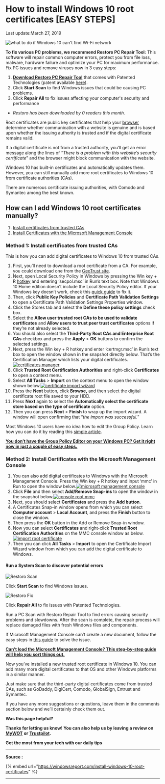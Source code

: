 # How to install Windows 10 root certificates \[EASY STEPS]

&#x20;Last update:March 27, 2019

![what to do if Windows 10 can't find Wi-Fi network](https://firebasestorage.googleapis.com/v0/b/gitbook-x-prod.appspot.com/o/spaces%2F-MCFj\_VEhiEqSWXrtGBs%2Fuploads%2Fck0tItvjmKVUtCSVBr9r%2Ffile.svg?alt=media)

**To fix various PC problems, we recommend Restoro PC Repair Tool:** This software will repair common computer errors, protect you from file loss, malware, hardware failure and optimize your PC for maximum performance. Fix PC issues and remove viruses now in 3 easy steps:

1. &#x20;[**Download Restoro PC Repair Tool**](https://www.restoro.com/includes/route.php?tracking=Gures\&exec=run\&banner=WR\_top\_EN\&adgroup=https://windowsreport.com/install-windows-10-root-certificates/) that comes with Patented Technologies (patent available [here](https://patents.google.com/patent/US20100064285)).
2. &#x20;Click **Start Scan** to find Windows issues that could be causing PC problems.
3. &#x20;Click **Repair All** to fix issues affecting your computer's security and performance

* _Restoro has been downloaded by 0 readers this month._

Root certificates are public key certificates that help your [browser](https://windowsreport.com/best-browser-multiple-tabs/) determine whether communication with a website is genuine and is based upon whether the issuing authority is trusted and if the digital certificate remains valid.

If a digital certificate is not from a trusted authority, you’ll get an error message along the lines of “_There is a problem with this website’s security certificate_” and the browser might block communication with the website.

Windows 10 has built-in certificates and automatically updates them. However, you can still manually add more root certificates to Windows 10 from certificate authorities (CAs).

There are numerous certificate issuing authorities, with Comodo and Symantec among the best known.

## How can I add Windows 10 root certificates manually?

1. [Install certificates from trusted CAs](https://windowsreport.com/install-windows-10-root-certificates/#1)
2. [Install Certificates with the Microsoft Management Console](https://windowsreport.com/install-windows-10-root-certificates/#2)

### Method 1: Install certificates from trusted CAs <a href="#1" id="1"></a>

This is how you can add digital certificates to Windows 10 from trusted CAs.

1. First, you’ll need to download a root certificate from a CA. For example, you could download one from the [GeoTrust site](https://www.geotrust.com/resources/root-certificates/).
2. Next, open Local Security Policy in Windows by pressing the Win key + R [hotkey](https://windowsreport.com/windows-10-keyboard-shortcuts/) and entering ‘secpol.msc’ in Run’s text box. Note that Windows 10 Home edition doesn’t include the Local Security Policy editor. If your Windows key doesn’t work, check this [quick guide](https://windowsreport.com/windows-key-not-working-windows-10/) to fix it.
3. Then, click **Public Key Policies** and **Certificate Path Validation Settings** to open a Certificate Path Validation Settings Properties window.
4. Click the Stores tab and select the **Define these policy settings** check box.
5. Select the **Allow user trusted root CAs to be used to validate certificates** and **Allow users to trust peer trust certificates** options if they’re not already selected.
6. You should also select the **Third-Party Root CAs and Enterprise Root CAs** checkbox and press the **Apply** > **OK** buttons to confirm the selected settings.
7. Next, press the Win key + R hotkey and enter ‘certmgr.msc’ in Run’s text box to open the window shown in the snapshot directly below. That’s the Certification Manager which lists your digital certificates.[![certificates manager](https://firebasestorage.googleapis.com/v0/b/gitbook-x-prod.appspot.com/o/spaces%2F-MCFj\_VEhiEqSWXrtGBs%2Fuploads%2FygQgLu3jaNCIywATi7Xy%2Ffile.svg?alt=media)](https://cdn.windowsreport.com/wp-content/uploads/2017/03/digital-certificate.jpg)
8. Click **Trusted Root Certification Authorities** and right-click **Certificates** to open a context menu.
9. Select **All Tasks** > **Import** on the context menu to open the window shown below.[![certificate import wizard](https://firebasestorage.googleapis.com/v0/b/gitbook-x-prod.appspot.com/o/spaces%2F-MCFj\_VEhiEqSWXrtGBs%2Fuploads%2FxyNhFWTIPgoTupuA6wwy%2Ffile.svg?alt=media)](https://cdn.windowsreport.com/wp-content/uploads/2017/03/digital-certificate2.jpg)
10. Press the **Next** button, click **Browse,** and then select the digital certificate root file saved to your HDD.
11. Press **Next** again to select the **Automatically select the certificate store based on the type of certificate** option.
12. Then you can press **Next** > **Finish** to wrap up the import wizard. A window will open confirming that “_the import was successful._”

Most Windows 10 users have no idea how to edit the Group Policy. Learn how you can do it by reading this [simple article](https://windowsreport.com/edit-group-policy-windows-8-1/).

[**You don’t have the Group Policy Editor on your Windows PC? Get it right now in just a couple of easy steps.**](https://windowsreport.com/install-group-policy-editor-windows-10-home/)

### Method 2: Install Certificates with the Microsoft Management Console <a href="#2" id="2"></a>

1. You can also add digital certificates to Windows with the Microsoft Management Console. Press the Win key + R hotkey and input ‘mmc’ in Run to open the window below.[![microsoft management console](https://firebasestorage.googleapis.com/v0/b/gitbook-x-prod.appspot.com/o/spaces%2F-MCFj\_VEhiEqSWXrtGBs%2Fuploads%2F0lf4U3rbxrNyHEiVVqHI%2Ffile.svg?alt=media)](https://cdn.windowsreport.com/wp-content/uploads/2017/03/digital-certificate3.jpg)
2. Click **File** and then select **Add/Remove Snap-ins** to open the window in the snapshot below.[![console root mmc](https://firebasestorage.googleapis.com/v0/b/gitbook-x-prod.appspot.com/o/spaces%2F-MCFj\_VEhiEqSWXrtGBs%2Fuploads%2F1yIDCAPJzitNEhshubal%2Ffile.svg?alt=media)](https://cdn.windowsreport.com/wp-content/uploads/2017/03/digital-certificate4.jpg)
3. Next, you should select **Certificates** and press the **Add button**.
4. A Certificates Snap-in window opens from which you can select **Computer account** > **Local Account**, and press the **Finish** button to close the window.
5. Then press the **OK** button in the Add or Remove Snap-in window.
6. Now you can select **Certificates** and right-click **Trusted Root Certification Authorities** on the MMC console window as below.[![import root certificate](https://firebasestorage.googleapis.com/v0/b/gitbook-x-prod.appspot.com/o/spaces%2F-MCFj\_VEhiEqSWXrtGBs%2Fuploads%2FRsWdiGyJupaVplyVuhiy%2Ffile.svg?alt=media)](https://cdn.windowsreport.com/wp-content/uploads/2017/03/digital-certificate5.jpg)
7. Then you can click **All Tasks** > **Import** to open the Certificate Import Wizard window from which you can add the digital certificate to Windows.

#### Run a System Scan to discover potential errors

![Restoro Scan](https://firebasestorage.googleapis.com/v0/b/gitbook-x-prod.appspot.com/o/spaces%2F-MCFj\_VEhiEqSWXrtGBs%2Fuploads%2FM8tp2AEVfWFodcNUrRUE%2Ffile.svg?alt=media)

Click **Start Scan** to find Windows issues.

![Restoro Fix](https://firebasestorage.googleapis.com/v0/b/gitbook-x-prod.appspot.com/o/spaces%2F-MCFj\_VEhiEqSWXrtGBs%2Fuploads%2FfLGl7V9EL5eUVnyBKmvQ%2Ffile.svg?alt=media)

Click **Repair All** to fix issues with Patented Technologies.

&#x20;Run a PC Scan with Restoro Repair Tool to find errors causing security problems and slowdowns. After the scan is complete, the repair process will replace damaged files with fresh Windows files and components.

If Microsoft Management Console can’t create a new document, follow the easy steps in [this guide](https://windowsreport.com/microsoft-management-console-new-document/) to solve the issue.

[**Can’t load the Microsoft Management Console? This step-by-step guide will help you sort things out.**](https://windowsreport.com/management-console-not-loading/)

Now you’ve installed a new trusted root certificate in Windows 10. You can add many more digital certificates to that OS and other Windows platforms in a similar manner.

Just make sure that the third-party digital certificates come from trusted CAs, such as GoDaddy, DigiCert, Comodo, GlobalSign, Entrust and Symantec.

If you have any more suggestions or questions, leave them in the comments section below and we’ll certainly check them out.

**Was this page helpful?**

**Thanks for letting us know! You can also help us by leaving a review on** [**MyWOT**](https://www.mywot.com/en/scorecard/windowsreport.com) **or** [**Trustpilot**](https://www.trustpilot.com/review/windowsreport.com)**.**

**Get the most from your tech with our daily tips**

****

**Source :**&#x20;

{% embed url="https://windowsreport.com/install-windows-10-root-certificates" %}

****
